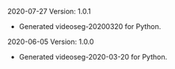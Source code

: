 2020-07-27 Version: 1.0.1
- Generated videoseg-20200320 for Python.

2020-06-05 Version: 1.0.0
- Generated videoseg-2020-03-20 for Python.

